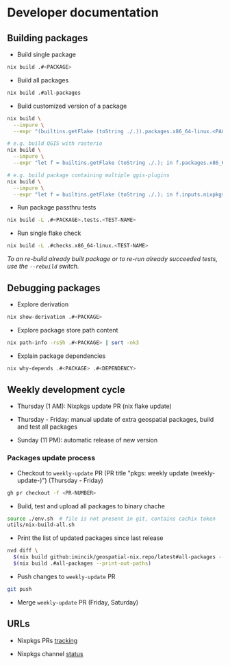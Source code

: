 # Developer documentation

## Building packages

* Build single package
```bash
nix build .#<PACKAGE>
```

* Build all packages
```bash
nix build .#all-packages
```

* Build customized version of a package
```bash
nix build \
  --impure \
  --expr "(builtins.getFlake (toString ./.)).packages.x86_64-linux.<PACKAGE>.override { <PARAMETER> = <VALUE>; }"

# e.g. build QGIS with rasterio
nix build \
  --impure \
  --expr "let f = builtins.getFlake (toString ./.); in f.packages.x86_64-linux.qgis.override { extraPythonPackages = ps: with f.packages.x86_64-linux; [ python3-rasterio ]; }"

# e.g. build package containing multiple qgis-plugins
nix build \
  --impure \
  --expr "let f = builtins.getFlake (toString ./.); in f.inputs.nixpkgs.legacyPackages.x86_64-linux.symlinkJoin { name = \"qgis-plugins\"; paths = with f.packages.x86_64-linux; [ qgis-plugin-qgis2web qgis-plugin-MapTiler ]; }"
```

* Run package passthru tests
```bash
nix build -L .#<PACKAGE>.tests.<TEST-NAME>
```

* Run single flake check
```bash
nix build -L .#checks.x86_64-linux.<TEST-NAME>
```

_To an re-build already built package or to re-run already succeeded tests, use the
`--rebuild` switch._

## Debugging packages

* Explore derivation
```bash
nix show-derivation .#<PACKAGE>
```

* Explore package store path content
```bash
nix path-info -rsSh .#<PACKAGE> | sort -nk3
```

* Explain package dependencies
```bash
nix why-depends .#<PACKAGE> .#<DEPENDENCY>
```


## Weekly development cycle

* Thursday (1 AM): Nixpkgs update PR (nix flake update)

* Thursday - Friday: manual update of extra geospatial packages, build and test all packages

* Sunday (11 PM): automatic release of new version

### Packages update process

* Checkout to `weekly-update` PR
  (PR title "pkgs: weekly update (weekly-update-<DATE>)") (Thursday - Friday)
```bash
gh pr checkout -f <PR-NUMBER>
```

* Build, test and upload all packages to binary chache
```bash
source ./env.sh  # file is not present in git, contains cachix token
utils/nix-build-all.sh
```

* Print the list of updated packages since last release
```bash
nvd diff \
  $(nix build github:imincik/geospatial-nix.repo/latest#all-packages --print-out-paths) \
  $(nix build .#all-packages --print-out-paths)
```


* Push changes to `weekly-update` PR
```bash
git push
```

* Merge `weekly-update` PR (Friday, Saturday)


## URLs

* Nixpkgs PRs [tracking](https://nixpkgs-tracker.ocfox.me/)

* Nixpkgs channel [status](https://status.nixos.org/)


